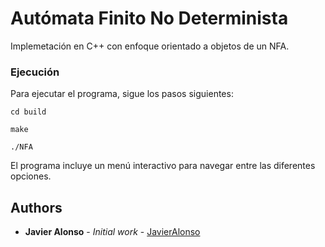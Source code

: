 # Autómata Finito No Determinista

Implemetación en C++ con enfoque orientado a objetos de un NFA.


### Ejecución

Para ejecutar el programa, sigue los pasos siguientes:

```
cd build
```
```
make
```
```
./NFA
```

El programa incluye un menú interactivo para navegar entre las diferentes opciones.

## Authors

* **Javier Alonso** - *Initial work* - [JavierAlonso](https://github.com/Javier-Alonso)


